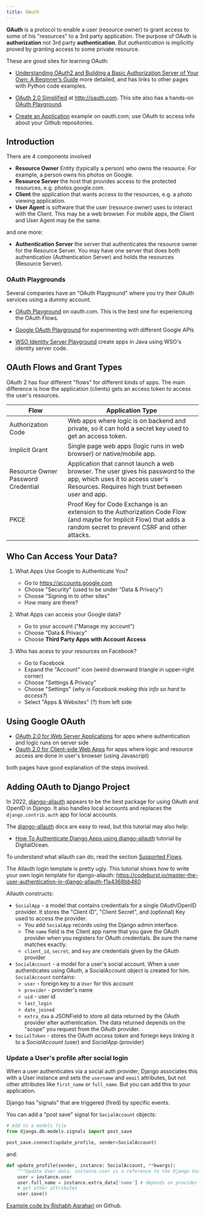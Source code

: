 ```yaml
---
title: OAuth
---
```


**OAuth** is a protocol to enable a user (resource owner) to grant access to some of his "resources" to a 3rd party application.  The purpose of OAuth is **authorization** not 3rd party **authentication**. But *authentication* is implicitly proved by granting access to some private resource.


These are good sites for learning OAuth:


- [Understanding OAuth2 and Building a Basic Authorization Server of Your Own: A Beginner’s Guide](https://medium.com/google-cloud/understanding-oauth2-and-building-a-basic-authorization-server-of-your-own-a-beginners-guide-cf7451a16f66) more detailed, and has links to other pages with Python code examples. 

- [OAuth 2.0 Simplified](https://oauth.com) at <http://oauth.com>. This site also has a hands-on [OAuth Playground](https://www.oauth.com/playground/).

- [Create an Application](https://www.oauth.com/oauth2-servers/accessing-data/create-an-application/) example on oauth.com; use OAuth to access info about your Github repositories.


## Introduction


There are 4 components involved

- **Resource Owner** Entity (typically a person) who owns the resource. For example, a person owns his photos on Google.
- **Resource Server** the host that provides access to the protected resources, e.g. photos.google.com.
- **Client** the application that wants access to the resources, e.g. a photo viewing application.
- **User Agent** is software that the user (resource owner) uses to interact with the Client.  This may be a web browser.  For mobile apps, the Client and User Agent may be the same.

and one more:

- **Authentication Server** the server that authenticates the resource owner for the Resource Server.  You may have one server that does both authentication (Authentication Server) and holds the resources (Resource Server).

### OAuth Playgrounds

Several companies have an "OAuth Playground" where you try their OAuth services using a dummy account.

- [OAuth Playground](https://www.oauth.com/playground/) on oauth.com. This is the best one for experiencing the OAuth Flows.

- [Google OAuth Playground](https://developers.google.com/oauthplayground/) for experimenting with different Google APIs

- [WSO Identity Server Playground](https://is.docs.wso2.com/en/latest/guides/access-delegation/auth-code-playground/) create apps in Java using WSO's identity server code.

## OAuth Flows and Grant Types

OAuth 2 has four different "flows" for different kinds of apps.
The main difference is how the application (clients) gets an access token
to access the user's resources.

| Flow           | Application Type                  |
|----------------|-----------------------------------|
| Authorization Code | Web apps where logic is on backend and private, so it can hold a secret key used to get an access token. |
| Implicit Grant | Single page web apps (logic runs in web browser) or native/mobile app. 
| Resource Owner Password Credential  | Application that cannot launch a web browser. The user gives his password to the app, which uses it to access user's Resources. Requires high trust between user and app. |
| PKCE           | Proof Key for Code Exchange is an extension to the Authorization Code Flow (and maybe for Implicit Flow) that adds a random secret to prevent CSRF and other attacks. |


## Who Can Access Your Data?

1. What Apps Use Google to Authenticate You?

   - Go to <https://accounts.google.com>
   - Choose "Security" (used to be under "Data & Privacy")
   - Choose "Signing in to other sites"
   - How many are there?

2. What Apps can access your Google data?
   - Go to your account ("Manage my account")
   - Choose "Data & Privacy"
   - Choose **Third Party Apps with Account Access**

3. Who has acess to your resources on Facebook?

   - Go to Facebook
   - Expand the "Account" icon (weird downward triangle in upper-right corner)
   - Choose "Settings & Privacy"
   - Choose "Settings" (*why is Facebook making this info so hard to access?*)
   - Select "Apps & Websites" (?) from left side 


## Using Google OAuth

- [OAuth 2.0 for Web Server Applications](https://developers.google.com/identity/protocols/oauth2/web-server) for apps where authentication and logic runs on server side
- [Oauth 2.0 for Client-side Web Apps](https://developers.google.com/identity/protocols/oauth2/javascript-implicit-flow) for apps where logic and resource access are done in user's browser (using Javascript)

both pages have good explanation of the steps involved.

## Adding OAuth to Django Project

In 2022, [django-allauth][django-allauth] appears to be the best package
for using OAuth and OpenID in Django.  It also handles local accounts and
replaces the `django.contrib.auth` app for local accounts.

The [django-allauth][] docs are easy to read, but this tutorial may
also help:

- [How To Authenticate Django Apps using django-allauth][digitalocean-allauth] tutorial by DigitalOcean.

To understand what allauth can do, read the section [Supported Flows][supported-flows].

The Allauth login template is pretty ugly.
This tutorial shows how to write your own login template for django-allauth:
<https://codeburst.io/master-the-user-authentication-in-django-allauth-f1a4368bb460>

[django-allauth]: https://django-allauth.readthedocs.io/en/latest/
[supported-flows]: https://django-allauth.readthedocs.io/en/latest/overview.html#supported-flows
[digitalocean-allauth]: https://www.digitalocean.com/community/tutorials/how-to-authenticate-django-apps-using-django-allauth

Allauth constructs:
- `SocialApp` - a model that contains credentials for a single OAuth/OpenID provider.  It stores the "Client ID", "Client Secret", and (optional) Key used to access the provider.
  - You add `SocialApp` records using the Django admin interface.
  - The `name` field is the Client app name that you gave the OAuth provider when you registers for OAuth credentials. Be sure the name matches exactly.
  - `client_id`, `secret`, and `key` are credentials given by the OAuth provider
- `SocialAccount` - a model for a user's social account. When a user authenticates using OAuth, a SocialAccount object is created for him.  `SocialAccount` contains:
   - `user` - foreign key to a `User` for this account
   - `provider` - provider's name
   - `uid` - user id
   - `last_login`
   - `date_joined`
   - `extra_daa` a JSONField to store all data returned by the OAuth provider after authentication. The data returned depends on the "scope" you request from the OAuth provider.
- `SocialToken` - stores the OAuth *access token* and foriegn keys linking it to a *SocialAccount* (user) and *SocialApp* (provider)


### Update a User's profile after social login

When a user authenticates via a social auth provider, Django associates this
with a User instance and sets the `username` and `email` attributes, 
but not other attributes like `first_name` or `full_name`.
But you can add this to your application.

Django has "signals" that are triggered (fired) by specific events.

You can add a "post save" signal for `SocialAccount` objects:
```python
# Add to a models file
from django.db.models.signals import post_save

post_save.connect(update_profile, sender=SocialAccount)
```

and:

```python
def update_profile(sender, instance: SocialAccount, **kwargs):
    """Update User data. instance.user is a reference to the Django User."""
    user = instance.user
    user.full_name = instance.extra_data['name'] # depends on provider
    # get other attributes
    user.save()
```

[Example code by Rishabh Agrahari](https://github.com/pyaf/allauthproject) on Github.
